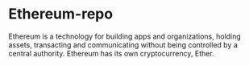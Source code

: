 # Ethereum-repo

Ethereum is a technology for building apps and organizations, holding assets, transacting and communicating without being controlled by a central authority.
Ethereum has its own cryptocurrency, Ether.

